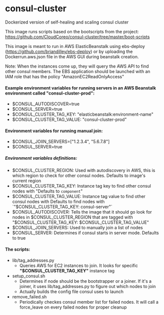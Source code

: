 # consul-cluster
Dockerized version of self-healing and scaling consul cluster

This image runs scripts based on the bootscripts from the project: https://github.com/CloudCoreo/consul-cluster/tree/master/boot-scripts

This image is meant to run in AWS ElasticBeanstalk using ebs-deploy (https://github.com/briandilley/ebs-deploy) or by uploading the Dockerrun.aws.json file in the AWS GUI during beanstalk creation.

Note: When the instances come up, they will query the AWS API to find other consul members. The EBS application should be launched with an IAM role that has the policy "AmazonEC2ReadOnlyAccess"

#### Example environment variables for running servers in an AWS Beanstalk environment called "consul-cluster-prod":
- $CONSUL_AUTODISCOVER=true
- $CONSUL_SERVER=true
- $CONSUL_CLUSTER_TAG_KEY: "elasticbeanstalk:environment-name"
- $CONSUL_CLUSTER_TAG_VALUE: "consul-cluster-prod"

#### Environment variables for running manual join:
- $CONSUL_JOIIN_SERVERS=["1.2.3.4", "5.6.7.8"]
- $CONSUL_SERVER=true

##### Environment variables definitions:
- $CONSUL_CLUSTER_REGION: Used with autodiscovery in AWS, this is which region to check for other consul nodes. 
  Defaults to image's current region
- $CONSUL_CLUSTER_TAG_KEY: Instance tag key to find other consul nodes with "Defaults to `component`"
- $CONSUL_CLUSTER_TAG_VALUE: Instance tag value to find other consul nodes with Defaults to find nodes with `"$CONSUL_CLUSTER_TAG_KEY: consul-server"`
- $CONSUL_AUTODISCOVER: Tells the image that it should go look for nodes in $CONSUL_CLUSTER_REGION that are tagged with "$CONSUL_CLUSTER_TAG_KEY: $CONSUL_CLUSTER_TAG_VALUE"
- $CONSUL_JOIIN_SERVERS: Used to manually join a list of nodes
- $CONSUL_SERVER: Determines if consul starts in server mode. Defaults to true

#### The scripts:
  * lib/tag_addresses.py
    * Queries AWS for EC2 instances to join. It looks for specific **"$CONSUL_CLUSTER_TAG_KEY"** instance tag
  * setup_consul.sh
    * Determines if node should be the bootstrapper or a joiner. If it's a joiner, it uses lib/tag_addresses.py to figure
        out which nodes to join
    * Actually builds the config file consul uses to launch
  * remove_failed.sh
    * Periodically checkes consul member list for failed nodes. It will call a force_leave on every failed nodes for proper cleanup
